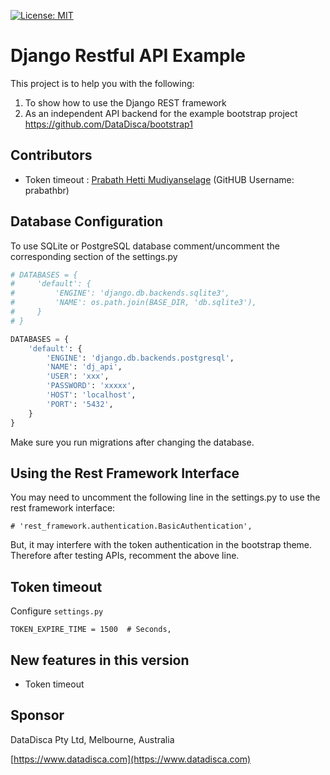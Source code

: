 [![License: MIT](https://img.shields.io/badge/License-MIT-yellow.svg)](https://opensource.org/licenses/MIT)

# Django Restful API Example

This project is to help you with the following:
1. To show how to use the Django REST framework
2. As an independent API backend for the example bootstrap project https://github.com/DataDisca/bootstrap1

## Contributors
- Token timeout : [Prabath Hetti Mudiyanselage](https://github.com/prabathbr) \(GitHUB Username: prabathbr\)

## Database Configuration
To use SQLite or PostgreSQL database comment/uncomment the corresponding section of the settings.py 
```python
# DATABASES = {
#     'default': {
#         'ENGINE': 'django.db.backends.sqlite3',
#         'NAME': os.path.join(BASE_DIR, 'db.sqlite3'),
#     }
# }

DATABASES = {
    'default': {
        'ENGINE': 'django.db.backends.postgresql',
        'NAME': 'dj_api',
        'USER': 'xxx',
        'PASSWORD': 'xxxxx',
        'HOST': 'localhost',
        'PORT': '5432',
    }
}
```
Make sure you run migrations after changing the database.

## Using the Rest Framework Interface
You may need to uncomment the following line in the settings.py to use the rest framework interface:
```
# 'rest_framework.authentication.BasicAuthentication',
```
But, it may interfere with the token authentication in the bootstrap theme. Therefore after testing APIs, recomment the above line.

## Token timeout

Configure `settings.py`

 `TOKEN_EXPIRE_TIME = 1500  # Seconds,`

## New features in this version
- Token timeout
  

## Sponsor
DataDisca Pty Ltd, Melbourne, Australia

[https://www.datadisca.com](https://www.datadisca.com)


